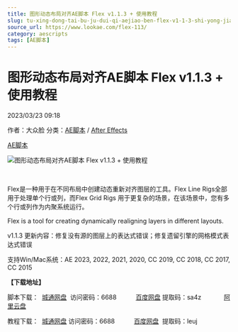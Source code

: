 ```yaml
---
title: 图形动态布局对齐AE脚本 Flex v1.1.3 + 使用教程
slug: tu-xing-dong-tai-bu-ju-dui-qi-aejiao-ben-flex-v1-1-3-shi-yong-jiao-cheng
source_url: https://www.lookae.com/flex-113/
category: aescripts
tags: [AE脚本]
---
```

# 图形动态布局对齐AE脚本 Flex v1.1.3 + 使用教程

2023/03/23 09:18

作者：大众脸
分类：[AE脚本](https://www.lookae.com/after-effects/aescripts/) / [After Effects](https://www.lookae.com/after-effects/)

[AE脚本](https://www.lookae.com/tag/ae%e8%84%9a%e6%9c%ac/)

![图形动态布局对齐AE脚本 Flex v1.1.3 + 使用教程](https://www.lookae.com/wp-content/uploads/2021/05/Aescripts-Flex.jpg "图形动态布局对齐AE脚本 Flex v1.1.3 + 使用教程-LookAE.com")

[﻿﻿﻿](https://cloud.video.taobao.com//play/u/705956171/p/1/e/6/t/1/310669506410.mp4)

Flex是一种用于在不同布局中创建动态重新对齐图层的工具。Flex Line Rigs全部用于处理单个行或列，而Flex Grid Rigs 用于更复杂的场景，在该场景中，您有多个行或列作为内聚系统运行。

Flex is a tool for creating dynamically realigning layers in different layouts.

v1.1.3 更新内容：修复没有源的图层上的表达式错误；修复遗留引擎的网格模式表达式错误

支持Win/Mac系统：AE 2023, 2022, 2021, 2020, CC 2019, CC 2018, CC 2017, CC 2015

**【下载地址】**

脚本下载：  [城通网盘](https://url70.ctfile.com/f/2827370-827542820-6208a4?p=4431)  访问密码：6688           [百度网盘](https://pan.baidu.com/s/1RSgY9KMN3D_Msc6PtpqJZg?pwd=sa4z) 提取码：sa4z             [阿里云盘](https://www.aliyundrive.com/s/19CpXbn1gKn)

教程下载：  [城通网盘](https://089u.com/f/680462-496415740-7d1785) 访问密码：6688           [百度网盘](https://pan.baidu.com/s/1nTLSAsBlgxmxo0y_4xhNBQ)  提取码：leuj
